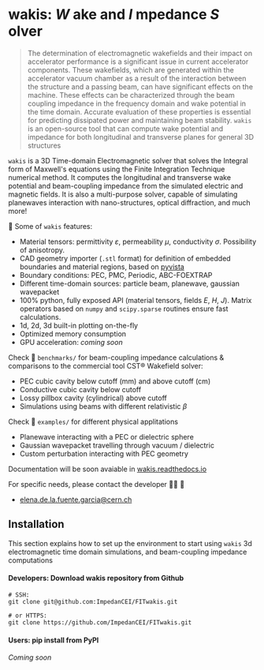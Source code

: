 # wakis: _W_ ake and _I_ mpedance _S_ olver

> The determination of electromagnetic wakefields and their impact on accelerator performance is a significant issue in current accelerator components. These wakefields, which are generated within the accelerator vacuum chamber as a result of the interaction between the structure and a passing beam, can have significant effects on the machine. 
These effects can be characterized through the beam coupling impedance in the frequency domain and wake potential in the time domain. Accurate evaluation of these properties is essential for predicting dissipated power and maintaining beam stability. 
`wakis` is an open-source tool that can compute wake potential and impedance for both longitudinal and transverse planes for general 3D structures

`wakis` is a 3D Time-domain Electromagnetic solver that solves the Integral form of Maxwell's equations using the Finite Integration Technique numerical method. It computes the longitudinal and transverse wake potential and beam-coupling impedance from the simulated electric and magnetic fields. It is also a multi-purpose solver, capable of simulating planewaves interaction with nano-structures, optical diffraction, and much more!

:rocket: Some of `wakis` features:
* Material tensors: permittivity $\varepsilon$, permeability $\mu$, conductivity $\sigma$. Possibility of anisotropy.
* CAD geometry importer (`.stl` format) for definition of embedded boundaries and material regions, based on [pyvista](https://github.com/pyvista/pyvista) 
* Boundary conditions: PEC, PMC, Periodic, ABC-FOEXTRAP
* Different time-domain sources: particle beam, planewave, gaussian wavepacket
* 100% python, fully exposed API (material tensors, fields $E$, $H$, $J$). Matrix operators based on `numpy` and `scipy.sparse` routines ensure fast calculations.
* 1d, 2d, 3d built-in plotting on-the-fly
* Optimized memory consumption
* GPU acceleration: _coming soon_

Check :file_folder: `benchmarks/` for beam-coupling impedance calculations & comparisons to the commercial tool CST® Wakefield solver:
* PEC cubic cavity below cutoff (mm) and above cutoff (cm)
* Conductive cubic cavity below cutoff
* Lossy pillbox cavity (cylindrical) above cutoff
* Simulations using beams with different relativistic $\beta$

Check :file_folder: `examples/` for different physical applitations
* Planewave interacting with a PEC or dielectric sphere
* Gaussian wavepacket travelling through vacuum / dielectric
* Custom perturbation interacting with PEC geometry

Documentation will be soon avaiable in [wakis.readthedocs.io]()

For specific needs, please contact the developer :woman_technologist: :wave:
* elena.de.la.fuente.garcia@cern.ch

## Installation
This section explains how to set up the environment to start using `wakis` 3d electromagnetic time domain simulations, and beam-coupling impedance computations

#### Developers: Download wakis repository from Github
```
# SSH:
git clone git@github.com:ImpedanCEI/FITwakis.git

# or HTTPS:
git clone https://github.com/ImpedanCEI/FITwakis.git
```

#### Users: pip install from PyPI

_Coming soon_



